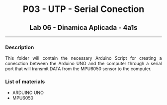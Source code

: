 # <center> P03 - UTP - Serial Conection </center>

## <center>  Lab 06 - Dinamica Aplicada - 4a1s </center>

---
###  Description

<p align="justify">
   This folder will contain the necessary Arduino Script for creating a conecction between the Arduino UNO and the computer through a serial port that will transmit DATA from the MPU6050 sensor to the computer.
</p> 

### List of materials 

+ ARDUINO UNO 
+ MPU6050
